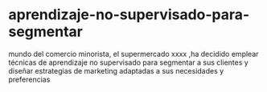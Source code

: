 # aprendizaje-no-supervisado-para-segmentar
mundo del comercio minorista, el supermercado xxxx ,ha decidido emplear técnicas de aprendizaje no supervisado para segmentar a sus clientes y diseñar estrategias de marketing adaptadas a sus necesidades y preferencias
